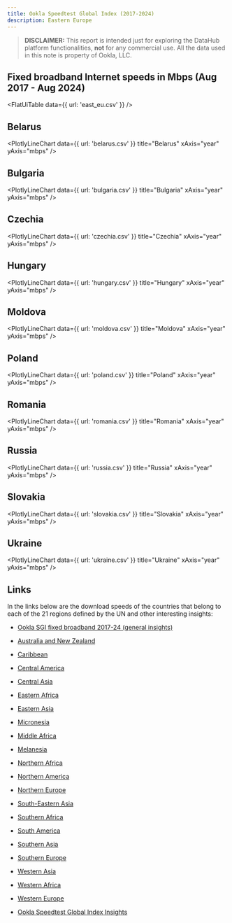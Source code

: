 ```yaml
---
title: Ookla Speedtest Global Index (2017-2024)
description: Eastern Europe
---
```


> **DISCLAIMER:** This report is intended just for exploring the DataHub platform functionalities, **not** for any commercial use. All the data used in this note is property of Ookla, LLC.

## Fixed broadband Internet speeds in Mbps (Aug 2017 - Aug 2024)

<FlatUiTable
  data={{
    url: 'east_eu.csv'
  }}
/>

## Belarus

<PlotlyLineChart
  data={{
    url: 'belarus.csv'
  }}
  title="Belarus"
  xAxis="year"
  yAxis="mbps"
/>

## Bulgaria

<PlotlyLineChart
  data={{
    url: 'bulgaria.csv'
  }}
  title="Bulgaria"
  xAxis="year"
  yAxis="mbps"
/>

## Czechia

<PlotlyLineChart
  data={{
    url: 'czechia.csv'
  }}
  title="Czechia"
  xAxis="year"
  yAxis="mbps"
/>

## Hungary

<PlotlyLineChart
  data={{
    url: 'hungary.csv'
  }}
  title="Hungary"
  xAxis="year"
  yAxis="mbps"
/>

## Moldova

<PlotlyLineChart
  data={{
    url: 'moldova.csv'
  }}
  title="Moldova"
  xAxis="year"
  yAxis="mbps"
/>

## Poland

<PlotlyLineChart
  data={{
    url: 'poland.csv'
  }}
  title="Poland"
  xAxis="year"
  yAxis="mbps"
/>

## Romania

<PlotlyLineChart
  data={{
    url: 'romania.csv'
  }}
  title="Romania"
  xAxis="year"
  yAxis="mbps"
/>

## Russia

<PlotlyLineChart
  data={{
    url: 'russia.csv'
  }}
  title="Russia"
  xAxis="year"
  yAxis="mbps"
/>

## Slovakia

<PlotlyLineChart
  data={{
    url: 'slovakia.csv'
  }}
  title="Slovakia"
  xAxis="year"
  yAxis="mbps"
/>

## Ukraine

<PlotlyLineChart
  data={{
    url: 'ukraine.csv'
  }}
  title="Ukraine"
  xAxis="year"
  yAxis="mbps"
/>

## Links

In the links below are the download speeds of the countries that belong to each of the 21 regions defined by the UN and other interesting insights:

- [Ookla SGI fixed broadband 2017-24 (general insights)](https://datahub.io/@cheredia19/ookla-speedtest-global-index-fixed-broadband-2017-2024)

- [Australia and New Zealand](https://datahub.io/@cheredia19/ookla-sgi-broadband-2017-24-aus-nz)

- [Caribbean](https://datahub.io/@cheredia19/ookla-sgi-broadband-2017-24-cb)

- [Central America](https://datahub.io/@cheredia19/ookla-sgi-broadband-2017-24-cent-am)

- [Central Asia](https://datahub.io/@cheredia19/ookla-sgi-broadband-2017-24-cent-as)

- [Eastern Africa](https://datahub.io/@cheredia19/ookla-sgi-broadband-2017-24-east-af)

- [Eastern Asia](https://datahub.io/@cheredia19/ookla-sgi-broadband-2017-24-east-as)

- [Micronesia](https://datahub.io/@cheredia19/ookla-sgi-broadband-2017-24-mcn)

- [Middle Africa](https://datahub.io/@cheredia19/ookla-sgi-broadband-2017-24-mid-af)

- [Melanesia](https://datahub.io/@cheredia19/ookla-sgi-broadband-2017-24-mln)

- [Northern Africa](https://datahub.io/@cheredia19/ookla-sgi-broadband-2017-24-nor-af)

- [Northern America](https://datahub.io/@cheredia19/ookla-sgi-broadband-2017-24-nor-am)

- [Northern Europe](https://datahub.io/@cheredia19/ookla-sgi-broadband-2017-24-nor-eu)

- [South-Eastern Asia](https://datahub.io/@cheredia19/ookla-sgi-broadband-2017-24-se-as)

- [Southern Africa](https://datahub.io/@cheredia19/ookla-sgi-broadband-2017-24-sou-af)

- [South America](https://datahub.io/@cheredia19/ookla-sgi-broadband-2017-24-sou-am)

- [Southern Asia](https://datahub.io/@cheredia19/ookla-sgi-broadband-2017-24-sou-as)

- [Southern Europe](https://datahub.io/@cheredia19/ookla-sgi-broadband-2017-24-sou-eu)

- [Western Asia](https://datahub.io/@cheredia19/ookla-sgi-broadband-2017-24-west-as)

- [Western Africa](https://datahub.io/@cheredia19/ookla-sgi-broadband-2017-24-west-af)

- [Western Europe](https://datahub.io/@cheredia19/ookla-sgi-broadband-2017-24-west-eu)

- [Ookla Speedtest Global Index Insights](https://datahub.io/@cheredia19/ookla-speedtest-global-index-insights)
